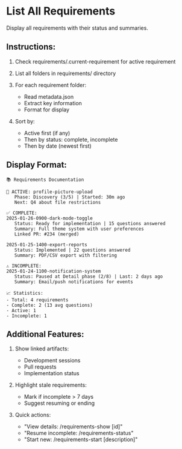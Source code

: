 # List All Requirements

Display all requirements with their status and summaries.

## Instructions:

1. Check requirements/.current-requirement for active requirement
2. List all folders in requirements/ directory
3. For each requirement folder:
   - Read metadata.json
   - Extract key information
   - Format for display

4. Sort by:
   - Active first (if any)
   - Then by status: complete, incomplete
   - Then by date (newest first)

## Display Format:
```
📚 Requirements Documentation

🔴 ACTIVE: profile-picture-upload
   Phase: Discovery (3/5) | Started: 30m ago
   Next: Q4 about file restrictions

✅ COMPLETE:
2025-01-26-0900-dark-mode-toggle
   Status: Ready for implementation | 15 questions answered
   Summary: Full theme system with user preferences
   Linked PR: #234 (merged)

2025-01-25-1400-export-reports  
   Status: Implemented | 22 questions answered
   Summary: PDF/CSV export with filtering
   
⚠️ INCOMPLETE:
2025-01-24-1100-notification-system
   Status: Paused at Detail phase (2/8) | Last: 2 days ago
   Summary: Email/push notifications for events
   
📈 Statistics:
- Total: 4 requirements
- Complete: 2 (13 avg questions)
- Active: 1
- Incomplete: 1
```

## Additional Features:

1. Show linked artifacts:
   - Development sessions
   - Pull requests
   - Implementation status

2. Highlight stale requirements:
   - Mark if incomplete > 7 days
   - Suggest resuming or ending

3. Quick actions:
   - "View details: /requirements-show [id]"
   - "Resume incomplete: /requirements-status"
   - "Start new: /requirements-start [description]"
